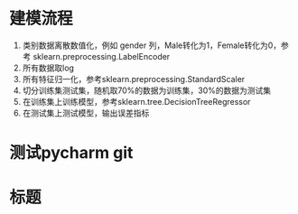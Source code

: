 # 建模流程
1. 类别数据离散数值化，例如 gender 列，Male转化为1，Female转化为0，参考 sklearn.preprocessing.LabelEncoder
2. 所有数据取log
3. 所有特征归一化，参考sklearn.preprocessing.StandardScaler
4. 切分训练集测试集，随机取70%的数据为训练集，30%的数据为测试集
5. 在训练集上训练模型，参考sklearn.tree.DecisionTreeRegressor
6. 在测试集上测试模型，输出误差指标

# 测试pycharm git

# 标题
